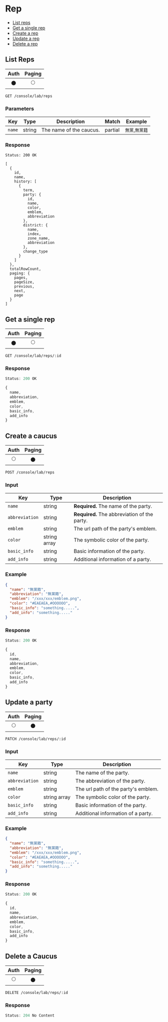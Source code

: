 # Rep

- [List reps](#list-reps)
- [Get a single rep](#get-a-single-rep)
- [Create a rep](#create-a-rep)
- [Update a rep](#update-a-rep)
- [Delete a rep](#delete-a-rep)

## List Reps

| Auth | Paging |
| :---: | :---: |
| 🌑 | 🌕 |

```
GET /console/lab/reps
```

### Parameters

| Key | Type | Description | Match | Example |
| --- | --- | --- | --- | --- |
| `name` | string | The name of the caucus. | partial | `無黨`,`無黨籍` |

### Response

```
Status: 200 OK

[
  {
    id,
    name,
    history: [
      {
        term,
        party: {
          id,
          name,
          color,
          emblem,
          abbreviation
        },
        district: {
          name,
          index,
          zone_name,
          abbreviation
        },
        change_type
      }
    ]
  },
  totalRowCount,
  paging: {
    pages,
    pageSize,
    previous,
    next,
    page
  }
]
```

## Get a single rep

| Auth | Paging |
| :---: | :---: |
| 🌑 | 🌕 |

```
GET /console/lab/reps/:id
```

### Response

``` js
Status: 200 OK

{
  name,
  abbreviation,
  emblem,
  color,
  basic_info,
  add_info
}
```

## Create a caucus

| Auth | Paging |
| :---: | :---: |
| 🌕 | 🌑 |


```
POST /console/lab/reps
```

### Input

| Key | Type | Description |
| --- | --- | --- |
| `name` | string | **Required.** The name of the party. |
| `abbreviation` | string | **Required.** The abbreviation of the party. |
| `emblem` | string | The url path of the party's emblem. |
| `color` | string array | The symbolic color of the party. |
| `basic_info` | string | Basic information of the party. |
| `add_info` | string | Additional information of a party. |


### Example

``` json
{
  "name": "無黨籍",
  "abbreviation": "無黨籍",
  "emblem": "/xxx/xxx/emblem.png",
  "color": "#EAEAEA,#OOOOOO",
  "basic_info": "something.....",
  "add_info": "something....."
}
```

### Response

``` js
Status: 200 OK

{
  id,
  name,
  abbreviation,
  emblem,
  color,
  basic_info,
  add_info
}
```

## Update a party

| Auth | Paging |
| :---: | :---: |
| 🌕 | 🌑 |

```
PATCH /console/lab/reps/:id
```

### Input

| Key | Type | Description |
| --- | --- | --- |
| `name` | string | The name of the party. |
| `abbreviation` | string | The abbreviation of the party. |
| `emblem` | string | The url path of the party's emblem. |
| `color` | string array | The symbolic color of the party. |
| `basic_info` | string | Basic information of the party. |
| `add_info` | string | Additional information of a party. |

### Example

``` json
{
  "name": "無黨籍",
  "abbreviation": "無黨籍",
  "emblem": "/xxx/xxx/emblem.png",
  "color": "#EAEAEA,#OOOOOO",
  "basic_info": "something.....",
  "add_info": "something....."
}
```

### Response

``` js
Status: 200 OK

{
  id,
  name,
  abbreviation,
  emblem,
  color,
  basic_info,
  add_info
}
```

## Delete a Caucus

| Auth | Paging |
| :---: | :---: |
| 🌕 | 🌑 |

```
DELETE /console/lab/reps/:id
```

### Response

``` js
Status: 204 No Content
```